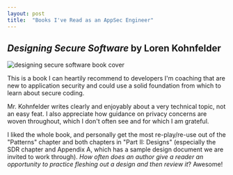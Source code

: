 ```yaml
---
layout: post
title:  "Books I've Read as an AppSec Engineer"
---
```

## _Designing Secure Software_ by Loren Kohnfelder
![designing secure software book cover](https://nostarch.com/sites/default/files/styles/uc_product_full/public/Designing%20Secure%20Software_revised.png)

This is a book I can heartily recommend to developers I'm coaching that are new to application security and could use a solid foundation from which to learn about secure coding.

Mr. Kohnfelder writes clearly and enjoyably about a very technical topic, not an easy feat. I also appreciate how guidance on privacy concerns are woven throughout, which I don't often see and for which I am grateful.

I liked the whole book, and personally get the most re-play/re-use out of the "Patterns" chapter and both chapters in "Part II: Designs" (especially the SDR chapter and Appendix A, which has a sample design document we are invited to work through). _How often does an author give a reader an opportunity to practice fleshing out a design and then review it_? Awesome!
